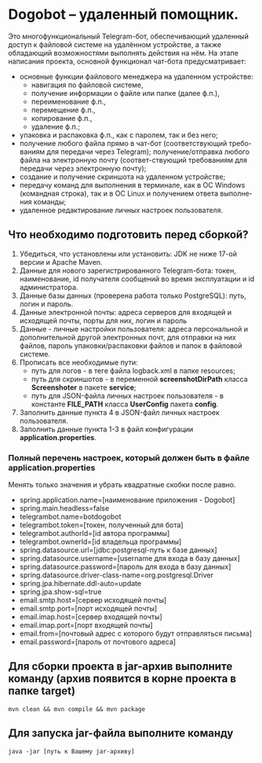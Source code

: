 # Dogobot – удаленный помощник.

Это многофункциональный Telegram-бот, обеспечивающий  удаленный доступ к файловой системе на удалённом устройстве, а также обладающий возможностями выполнять действия на нём. На этапе написания проекта, основной функционал чат-бота предусматривает: 
* основные функции файлового менеджера на удаленном устройстве:
  * навигация по файловой системе,
  * получение информации о файле или папке (далее ф.п.),
  * переименование ф.п.,
  * перемещение ф.п.,
  * копирование ф.п.,
  * удаление ф.п.;
* упаковка и распаковка ф.п., как с паролем, так и без него;
* получение любого файла прямо в чат-бот (соответствующий требо-ваниям для передачи через Telegram); получение/отправка любого файла на электронную почту (соответ-ствующий требованиям для передачи через электронную почту);
* создание и получение скриншота на удаленном устройстве;
* передачу команд для выполнения в терминале, как в ОС Windows (командная строка), так и в ОС Linux и получением ответа выполне-ния команды;
* удаленное редактирование личных настроек пользователя.

## Что необходимо подготовить перед сборкой?
1. Убедиться, что установлены или установить: JDK не ниже 17-ой версии и Apache Maven. 
2. Данные для нового зарегистрированного Telegram-бота: токен, наименование, id получателя сообщений во время эксплуатации и id администратора.
3. Данные базы данных (проверена работа только PostgreSQL): путь, логин и пароль.
4. Данные электронной почты: адреса серверов для входящей и исходящей почты, порты для них, логин и пароль
5. Данные - личные настройки пользователя: адреса персональной и дополнительной другой электронных почт, для отправки на них файлов, пароль упаковки/распаковки файлов и папок в файловой системе.
6. Прописать все необходимые пути:
   - путь для логов - в теге <property name="HOME_LOG" value="..\logs\dogo.log"/> файла logback.xml в папке resources;
   - путь для скриншотов - в переменной **screenshotDirPath** класса **Screenshoter** в пакете **service**;
   - путь для JSON-файла личных настроек пользователя - в константе **FILE_PATH** класса **UserConfig** пакета **config**. 
7. Заполнить данные пункта 4 в JSON-файл личных настроек пользователя.
8. Заполнить данные пункта 1-3 в файл конфигурации **application.properties**.

### Полный перечень настроек, который должен быть в файле **application.properties**
Менять только значения и убрать квадратные скобки после равно.
* spring.application.name=[наименование приложения - Dogobot]
* spring.main.headless=false
* telegrambot.name=botdogobot
* telegrambot.token=[токен, полученный для бота]
* telegrambot.authorId=[id автора программы]
* telegrambot.ownerId=[id владельца программы]
* spring.datasource.url=[jdbc:postgresql-путь к базе данных]
* spring.datasource.username=[username для входа в базу данных]
* spring.datasource.password=[пароль для входа в базу данных]
* spring.datasource.driver-class-name=org.postgresql.Driver
* spring.jpa.hibernate.ddl-auto=update
* spring.jpa.show-sql=true
* email.smtp.host=[сервер исходящей почты]
* email.smtp.port=[порт исходящей почты]
* email.imap.host=[сервер входящей почты]
* email.imap.port=[порт входящей почты]
* email.from=[почтовый адрес с которого будут отправляться письма]
* email.password=[пароль от почтового адреса]

## Для сборки проекта в jar-архив выполните команду (архив появится в корне проекта в папке **target**)

`mvn clean && mvn compile && mvn package`

## Для запуска jar-файла выполните команду

`java -jar [путь к Вашему jar-архиву]`

